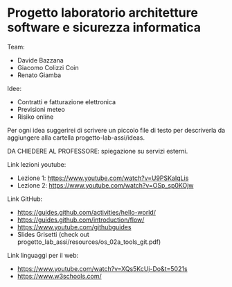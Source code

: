 # Progetto laboratorio architetture software e sicurezza informatica

Team:
- Davide Bazzana
- Giacomo Colizzi Coin
- Renato Giamba

Idee:
- Contratti e fatturazione elettronica
- Previsioni meteo
- Risiko online

Per ogni idea suggerirei di scrivere un piccolo file di testo per descriverla da aggiungere alla cartella progetto-lab-assi/ideas.

DA CHIEDERE AL PROFESSORE: spiegazione su servizi esterni.

Link lezioni youtube:
- Lezione 1: https://www.youtube.com/watch?v=U9PSKaIqLis
- Lezione 2: https://www.youtube.com/watch?v=OSp_sp0KOjw

Link GitHub:
- https://guides.github.com/activities/hello-world/
- https://guides.github.com/introduction/flow/
- https://www.youtube.com/githubguides
- Slides Grisetti (check out progetto_lab_assi/resources/os_02a_tools_git.pdf)
          
Link linguaggi per il web:
- https://www.youtube.com/watch?v=XQs5KcUj-Do&t=5021s
- https://www.w3schools.com/
